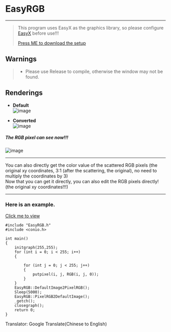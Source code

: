 # EasyRGB

---

> This program uses EasyX as the graphics library, so please configure [EasyX](https://easyx.cn) before use!!!
>
> [Press ME to download the setup](https://easyx.cn/download/EasyX_20220901.exe)

## Warnings

>- Please use Release to compile, otherwise the window may not be found.

## Renderings

- <b>Default</b><br>
![image](https://user-images.githubusercontent.com/110461934/192146968-f70f8890-af7d-42b8-a3eb-7fbd4220df60.png)

- <b>Converted</b><br>
![image](https://user-images.githubusercontent.com/110461934/192147015-d7c018e9-9e30-4b3f-95ec-7a770383d2a0.png)

##### The RGB pixel can see now!!!

![image](https://user-images.githubusercontent.com/110461934/192147170-e59fc423-65c7-4cce-b70c-a9e7a51ca0b1.png)

---

You can also directly get the color value of the scattered RGB pixels (the original xy coordinates, 3:1 (after the scattering, the original), no need to multiply the coordinates by 3)<br>
Now that you can get it directly, you can also edit the RGB pixels directly!(the original xy coordinates!!!)

---

### Here is an example.

[Click me to view](main.cpp)

```
#include "EasyRGB.h"
#include <conio.h>

int main()
{
	initgraph(255,255);
	for (int i = 0; i < 255; i++)
	{

		for (int j = 0; j < 255; j++)
		{
			putpixel(i, j, RGB(i, j, 0));
		}
	}
	EasyRGB::DefaultImage2PixelRGB();
	Sleep(5000);
	EasyRGB::PixelRGB2DefaultImage();
	_getch();
	closegraph();
	return 0;
}
```


Translator: Google Translate(Chinese to English)
